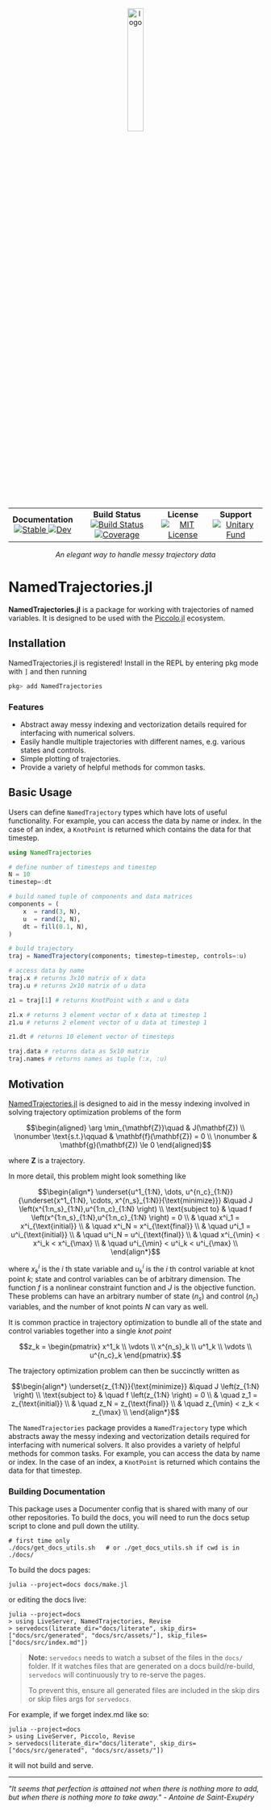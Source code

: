 <!--```@raw html-->
<div align="center">
  <a href="https://github.com/harmoniqs/Piccolo.jl">
    <img src="assets/logo.svg" alt="logo" width="25%"/>
  </a>
</div>

<div align="center">
  <table>
    <tr>
      <td align="center">
        <b>Documentation</b>
        <br>
        <a href="https://docs.harmoniqs.co/NamedTrajectories/stable/">
          <img src="https://img.shields.io/badge/docs-stable-blue.svg" alt="Stable"/>
        </a>
        <a href="https://docs.harmoniqs.co/NamedTrajectories/dev/">
          <img src="https://img.shields.io/badge/docs-dev-blue.svg" alt="Dev"/>
        </a>
      </td>
      <td align="center">
        <b>Build Status</b>
        <br>
        <a href="https://github.com/harmoniqs/NamedTrajectories.jl/actions/workflows/CI.yml?query=branch%3Amain">
          <img src="https://github.com/harmoniqs/NamedTrajectories.jl/actions/workflows/CI.yml/badge.svg?branch=main" alt="Build Status"/>
        </a>
        <a href="https://codecov.io/gh/harmoniqs/NamedTrajectories.jl">
          <img src="https://codecov.io/gh/harmoniqs/NamedTrajectories.jl/branch/main/graph/badge.svg" alt="Coverage"/>
        </a>
      </td>
      <td align="center">
        <b>License</b>
        <br>
        <a href="https://opensource.org/licenses/MIT">
          <img src="https://img.shields.io/badge/License-MIT-yellow.svg" alt="MIT License"/>
        </a>
      </td>
      <td align="center">
        <b>Support</b>
        <br>
        <a href="https://unitary.fund">
          <img src="https://img.shields.io/badge/Supported%20By-Unitary%20Fund-FFFF00.svg" alt="Unitary Fund"/>
        </a>
      </td>
    </tr>
  </table>
</div>

<div align="center">
  <i>An elegant way to handle messy trajectory data</i>
  <br>
</div>
<!--```-->

# NamedTrajectories.jl

**NamedTrajectories.jl** is a package for working with trajectories of named variables. It is designed to be used with the [Piccolo.jl](https://github.com/harmoniqs/Piccolo.jl) ecosystem.

## Installation

NamedTrajectories.jl is registered! Install in the REPL by entering pkg mode with `]` and then running

```julia
pkg> add NamedTrajectories
```

### Features

- Abstract away messy indexing and vectorization details required for interfacing with numerical solvers.
- Easily handle multiple trajectories with different names, e.g. various states and controls.
- Simple plotting of trajectories.
- Provide a variety of helpful methods for common tasks.

## Basic Usage

Users can define `NamedTrajectory` types which have lots of useful functionality. For example, you can access the data by name or index.  In the case of an index, a `KnotPoint` is returned which contains the data for that timestep.

```julia example
using NamedTrajectories

# define number of timesteps and timestep
N = 10
timestep=:dt

# build named tuple of components and data matrices
components = (
    x  = rand(3, N),
    u  = rand(2, N),
    dt = fill(0.1, N),
)

# build trajectory
traj = NamedTrajectory(components; timestep=timestep, controls=:u)

# access data by name
traj.x # returns 3x10 matrix of x data
traj.u # returns 2x10 matrix of u data

z1 = traj[1] # returns KnotPoint with x and u data

z1.x # returns 3 element vector of x data at timestep 1
z1.u # returns 2 element vector of u data at timestep 1

z1.dt # returns 10 element vector of timesteps

traj.data # returns data as 5x10 matrix
traj.names # returns names as tuple (:x, :u)
```


## Motivation

[NamedTrajectories.jl](https://github.com/harmoniqs/NamedTrajectories.jl) is designed to aid in the messy indexing involved in solving trajectory optimization problems of the form
```math
\begin{aligned}
    \arg \min_{\mathbf{Z}}\quad & J(\mathbf{Z}) \\
    \nonumber \text{s.t.}\qquad & \mathbf{f}(\mathbf{Z}) = 0 \\
    \nonumber & \mathbf{g}(\mathbf{Z}) \le 0
\end{aligned}
```
where $\mathbf{Z}$ is a trajectory.

In more detail, this problem might look something like
```math
\begin{align*}
\underset{u^1_{1:N}, \dots, u^{n_c}_{1:N}}{\underset{x^1_{1:N}, \cdots, x^{n_s}_{1:N}}{\text{minimize}}} &\quad J \left(x^{1:n_s}_{1:N},u^{1:n_c}_{1:N} \right) \\
\text{subject to} & \quad f \left(x^{1:n_s}_{1:N},u^{1:n_c}_{1:N} \right) = 0 \\
& \quad x^i_1 = x^i_{\text{initial}} \\
& \quad x^i_N = x^i_{\text{final}} \\
& \quad u^i_1 = u^i_{\text{initial}} \\
& \quad u^i_N = u^i_{\text{final}} \\
& \quad x^i_{\min} < x^i_k < x^i_{\max} \\
& \quad u^i_{\min} < u^i_k < u^i_{\max} \\
\end{align*}
```
where $x^i_k$ is the $i$ th state variable and $u^i_k$ is the $i$ th control variable at knot point $k$; state and control variables can be of arbitrary dimension. The function $f$ is a nonlinear constraint function and $J$ is the objective function. These problems can have an arbitrary number of state ($n_s$) and control ($n_c$) variables, and the number of knot points $N$ can vary as well.

It is common practice in trajectory optimization to bundle all of the state and control variables together into a single *knot point*

```math
z_k = \begin{pmatrix}
    x^1_k \\
    \vdots \\
    x^{n_s}_k \\
    u^1_k \\
    \vdots \\
    u^{n_c}_k
  \end{pmatrix}.
```

The trajectory optimization problem can then be succinctly written as

```math
\begin{align*}
\underset{z_{1:N}}{\text{minimize}} &\quad J \left(z_{1:N} \right) \\
\text{subject to} & \quad f \left(z_{1:N} \right) = 0 \\
& \quad z_1 = z_{\text{initial}} \\
& \quad z_N = z_{\text{final}} \\
& \quad z_{\min} < z_k < z_{\max} \\
\end{align*}
```

The `NamedTrajectories` package provides a `NamedTrajectory` type which abstracts away the messy indexing and vectorization details required for interfacing with numerical solvers.  It also provides a variety of helpful methods for common tasks.  For example, you can access the data by name or index.  In the case of an index, a `KnotPoint` is returned which contains the data for that timestep.


### Building Documentation
This package uses a Documenter config that is shared with many of our other repositories. To build the docs, you will need to run the docs setup script to clone and pull down the utility.
```
# first time only
./docs/get_docs_utils.sh   # or ./get_docs_utils.sh if cwd is in ./docs/
```

To build the docs pages:
```
julia --project=docs docs/make.jl
```

or editing the docs live:
```
julia --project=docs
> using LiveServer, NamedTrajectories, Revise
> servedocs(literate_dir="docs/literate", skip_dirs=["docs/src/generated", "docs/src/assets/"], skip_files=["docs/src/index.md"])
```

> **Note:** `servedocs` needs to watch a subset of the files in the `docs/` folder. If it watches files that are generated on a docs build/re-build, `servedocs` will continuously try to re-serve the pages.
>
> To prevent this, ensure all generated files are included in the skip dirs or skip files args for `servedocs`.


For example, if we forget index.md like so:
```
julia --project=docs
> using LiveServer, Piccolo, Revise
> servedocs(literate_dir="docs/literate", skip_dirs=["docs/src/generated", "docs/src/assets/"])
```
it will not build and serve.

-----

*"It seems that perfection is attained not when there is nothing more to add, but when there is nothing more to take away." - Antoine de Saint-Exupéry*
